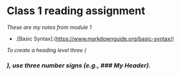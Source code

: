# Class 1 reading assignment 

*These are my notes from module 1*

* .[Basic Syntax].(https://www.markdownguide.org/basic-syntax/)

*To create a heading level three (<h3>), use three number signs (e.g., ### My Header).*
  
  
